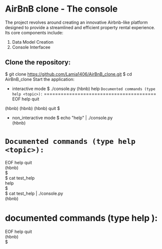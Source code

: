 # AirBnB clone - The console
The project revolves around creating an innovative Airbnb-like platform designed to provide a streamlined and efficient property rental experience. Its core components include:

1. Data Model Creation
2. Console Interfacee

## Clone the repository:
$ git clone https://github.com/Lamia1406/AirBnB_clone.git
$ cd AirBnB_clone
Start the application:
- interactive mode
$ ./console.py
(hbnb) help
`Documented commands (type help <topic>):`
========================================
EOF  help  quit

(hbnb) 
(hbnb) 
(hbnb) quit
$

- non_interactive mode
$ echo "help" | ./console.py  
(hbnb)  
  
`Documented commands (type help <topic>):`  
========================================  
EOF  help  quit  
(hbnb)  
$  
$ cat test_help  
help  
$  
$ cat test_help | ./console.py  
(hbnb)  
  
documented commands (type help <topic>):  
========================================  
EOF  help  quit  
(hbnb)  
$  
